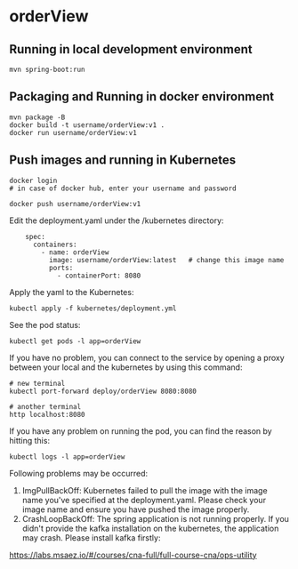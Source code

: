 # orderView

## Running in local development environment

```
mvn spring-boot:run
```

## Packaging and Running in docker environment

```
mvn package -B
docker build -t username/orderView:v1 .
docker run username/orderView:v1
```

## Push images and running in Kubernetes

```
docker login 
# in case of docker hub, enter your username and password

docker push username/orderView:v1
```

Edit the deployment.yaml under the /kubernetes directory:
```
    spec:
      containers:
        - name: orderView
          image: username/orderView:latest   # change this image name
          ports:
            - containerPort: 8080

```

Apply the yaml to the Kubernetes:
```
kubectl apply -f kubernetes/deployment.yml
```

See the pod status:
```
kubectl get pods -l app=orderView
```

If you have no problem, you can connect to the service by opening a proxy between your local and the kubernetes by using this command:
```
# new terminal
kubectl port-forward deploy/orderView 8080:8080

# another terminal
http localhost:8080
```

If you have any problem on running the pod, you can find the reason by hitting this:
```
kubectl logs -l app=orderView
```

Following problems may be occurred:

1. ImgPullBackOff:  Kubernetes failed to pull the image with the image name you've specified at the deployment.yaml. Please check your image name and ensure you have pushed the image properly.
1. CrashLoopBackOff: The spring application is not running properly. If you didn't provide the kafka installation on the kubernetes, the application may crash. Please install kafka firstly:

https://labs.msaez.io/#/courses/cna-full/full-course-cna/ops-utility

